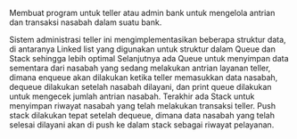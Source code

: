 Membuat program untuk teller atau admin bank untuk 
mengelola antrian dan transaksi nasabah dalam suatu bank.

Sistem administrasi teller ini mengimplementasikan beberapa struktur data, di antaranya Linked list yang digunakan untuk struktur dalam Queue dan Stack sehingga lebih optimal
Selanjutnya ada Queue untuk menyimpan data sementara dari nasabah yang sedang melakukan antrian layanan teller, dimana enqueue akan dilakukan ketika teller memasukkan data nasabah, dequeue dilakukan setelah nasabah dilayani, dan print queue
dilakukan untuk mengecek jumlah antrian nasabah.
Terakhir ada Stack untuk menyimpan riwayat nasabah yang telah melakukan transaksi teller. Push stack dilakukan tepat setelah dequeue, dimana data nasabah yang telah selesai dilayani akan di push ke dalam stack sebagai riwayat pelayanan.
